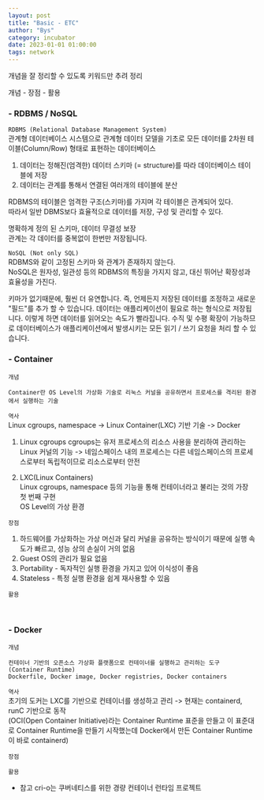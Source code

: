```yaml
---
layout: post
title: "Basic - ETC"
author: "Bys"
category: incubator
date: 2023-01-01 01:00:00
tags: network
---
```


개념을 잘 정리할 수 있도록 키워드만 추려 정리

개념 - 장점 - 활용

### - RDBMS / NoSQL  
`RDBMS (Relational Database Management System)`  
관계형 데이터베이스 시스템으로 관계형 데이터 모델을 기초로 모든 데이터를 2차원 테이블(Column/Row) 형태로 표현하는 데이터베이스  

1. 데이터는 정해진(엄격한) 데이터 스키마 (= structure)를 따라 데이터베이스 테이블에 저장  
2. 데이터는 관계를 통해서 연결된 여러개의 테이블에 분산  

RDBMS의 테이블은 엄격한 구조(스키마)를 가지며 각 테이블은 관계되어 있다.  
따라서 일반 DBMS보다 효율적으로 데이터를 저장, 구성 및 관리할 수 있다.  

명확하게 정의 된 스키마, 데이터 무결성 보장  
관계는 각 데이터를 중복없이 한번만 저장됩니다.  


`NoSQL (Not only SQL)`  
RDBMS와 같이 고정된 스키마 와 관계가 존재하지 않는다.  
NoSQL은 원자성, 일관성 등의 RDBMS의 특징을 가지지 않고, 대신 뛰어난 확장성과 효율성을 가진다.  

키마가 없기때문에, 훨씬 더 유연합니다. 즉, 언제든지 저장된 데이터를 조정하고 새로운 "필드"를 추가 할 수 있습니다.
데이터는 애플리케이션이 필요로 하는 형식으로 저장됩니다. 이렇게 하면 데이터를 읽어오는 속도가 빨라집니다.
수직 및 수평 확장이 가능하므로 데이터베이스가 애플리케이션에서 발생시키는 모든 읽기 / 쓰기 요청을 처리 할 수 있습니다.



### - Container  
`개념`  
```
Container란 OS Level의 가상화 기술로 리눅스 커널을 공유하면서 프로세스를 격리된 환경에서 실행하는 기술  
```

`역사`  
Linux cgroups, namespace -> Linux Container(LXC) 기반 기술  -> Docker

1. Linux cgroups 
cgroups는 유저 프로세스의 리소스 사용을 분리하여 관리하는 Linux 커널의 기능 -> 네임스페이스 내의 프로세스는 다른 네임스페이스의 프로세스로부터 독립적이므로 리소스로부터 안전  

2. LXC(Linux Containers)  
Linux cgroups, namespace 등의 기능을 통해 컨테이너라고 불리는 것의 가장 첫 번째 구현  
OS Level의 가상 환경  

`장점`  
1. 하드웨어를 가상화하는 가상 머신과 달리 커널을 공유하는 방식이기 때문에 실행 속도가 빠르고, 성능 상의 손실이 거의 없음  
2. Guest OS의 관리가 필요 없음  
3. Portability - 독자적인 실행 환경을 가지고 있어 이식성이 좋음  
4. Stateless - 특정 실행 환경을 쉽게 재사용할 수 있음  

`활용`  


<br>

### - Docker  
`개념`
```
컨테이너 기반의 오픈소스 가상화 플랫폼으로 컨테이너를 실행하고 관리하는 도구 (Container Runtime)  
Dockerfile, Docker image, Docker registries, Docker containers  
```

`역사`  
초기의 도커는 LXC를 기반으로 컨테이너를 생성하고 관리 -> 현재는 containerd, runC 기반으로 동작  
(OCI(Open Container Initiative)라는 Container Runtime 표준을 만들고 이 표준대로 Container Runtime을 만들기 시작했는데 Docker에서 만든 Container Runtime이 바로 containerd)  

`장점`

`활용`

- 참고
cri-o는 쿠버네티스를 위한 경량 컨테이너 런타임 프로젝트

<br>


